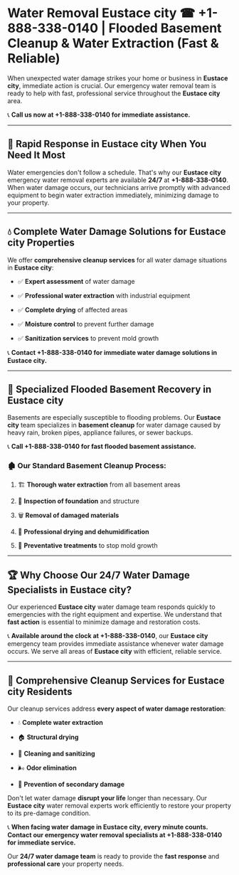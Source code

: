 # Water Removal Eustace city ☎ +1-888-338-0140 | Flooded Basement Cleanup & Water Extraction (Fast & Reliable)

When unexpected water damage strikes your home or business in **Eustace city**, immediate action is crucial. Our emergency water removal team is ready to help with fast, professional service throughout the **Eustace city** area. 

📞 **Call us now at +1-888-338-0140 for immediate assistance.**
---
## 🚀 Rapid Response in Eustace city When You Need It Most
Water emergencies don't follow a schedule. That's why our **Eustace city** emergency water removal experts are available **24/7** at **+1-888-338-0140**. When water damage occurs, our technicians arrive promptly with advanced equipment to begin water extraction immediately, minimizing damage to your property.
---
## 💧 Complete Water Damage Solutions for Eustace city Properties
We offer **comprehensive cleanup services** for all water damage situations in **Eustace city**:
- ✅ **Expert assessment** of water damage  
- ✅ **Professional water extraction** with industrial equipment  
- ✅ **Complete drying** of affected areas  
- ✅ **Moisture control** to prevent further damage  
- ✅ **Sanitization services** to prevent mold growth  
📞 **Contact +1-888-338-0140 for immediate water damage solutions in Eustace city.**
---
## 🌊 Specialized Flooded Basement Recovery in Eustace city
Basements are especially susceptible to flooding problems. Our **Eustace city** team specializes in **basement cleanup** for water damage caused by heavy rain, broken pipes, appliance failures, or sewer backups. 
📞 **Call +1-888-338-0140 for fast flooded basement assistance.**
### 🏚️ Our Standard Basement Cleanup Process:
1. 🏗️ **Thorough water extraction** from all basement areas  
2. 🔎 **Inspection of foundation** and structure  
3. 🗑️ **Removal of damaged materials**  
4. 💨 **Professional drying and dehumidification**  
5. 🚫 **Preventative treatments** to stop mold growth  
---
## 🏆 Why Choose Our 24/7 Water Damage Specialists in Eustace city?
Our experienced **Eustace city** water damage team responds quickly to emergencies with the right equipment and expertise. We understand that **fast action** is essential to minimize damage and restoration costs.
📞 **Available around the clock at +1-888-338-0140**, our **Eustace city** emergency team provides immediate assistance whenever water damage occurs. We serve all areas of **Eustace city** with efficient, reliable service.
---
## 🧹 Comprehensive Cleanup Services for Eustace city Residents
Our cleanup services address **every aspect of water damage restoration**:
- 💧 **Complete water extraction**  
- 🏠 **Structural drying**  
- 🧼 **Cleaning and sanitizing**  
- 🌬️ **Odor elimination**  
- 🚫 **Prevention of secondary damage**  
Don't let water damage **disrupt your life** longer than necessary. Our **Eustace city** water removal experts work efficiently to restore your property to its pre-damage condition.
📞 **When facing water damage in Eustace city, every minute counts. Contact our emergency water removal specialists at +1-888-338-0140 for immediate service.**
Our **24/7 water damage team** is ready to provide the **fast response** and **professional care** your property needs.
